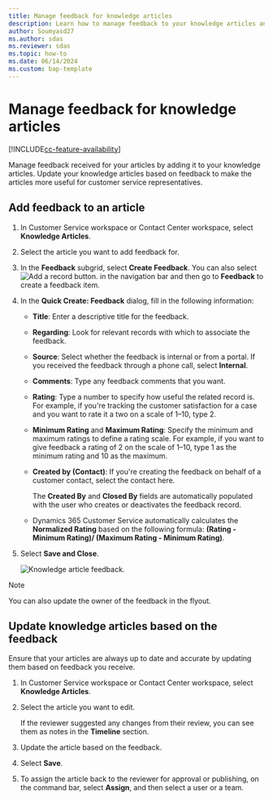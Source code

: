 ```yaml
---
title: Manage feedback for knowledge articles 
description: Learn how to manage feedback to your knowledge articles and update your knowledge articles based on the feedback.
author: Soumyasd27
ms.author: sdas
ms.reviewer: sdas
ms.topic: how-to
ms.date: 06/14/2024
ms.custom: bap-template
---
```


# Manage feedback for knowledge articles

[!INCLUDE[cc-feature-availability](../../includes/cc-feature-availability.md)]


Manage feedback received for your articles by adding it to your knowledge articles. Update your knowledge articles based on feedback to make the articles more useful for customer service representatives.

## Add feedback to an article

1. In Customer Service workspace or Contact Center workspace, select **Knowledge Articles**.

1. Select the article you want to add feedback for.

1. In the **Feedback** subgrid, select **Create Feedback**. You can also select ![Add a record button.](../media/add-recordbutton.gif "Add a record button") in the navigation bar and then go to **Feedback** to create a feedback item.  
  
1. In the **Quick Create: Feedback** dialog, fill in the following information:  
  
   - **Title**: Enter a descriptive title for the feedback.  
   
   - **Regarding**: Look for relevant records with which to associate the feedback.
  
   - **Source**: Select whether the feedback is internal or from a portal. If you received the feedback through a phone call, select **Internal**.  
  
   - **Comments**: Type any feedback comments that you want.  
  
   - **Rating**: Type a number to specify how useful the related record is. For example, if you're tracking the customer satisfaction for a case and you want to rate it a two on a scale of 1–10, type 2.  
  
   - **Minimum Rating** and **Maximum Rating**: Specify the minimum and maximum ratings to define a rating scale. For example, if you want to give feedback a rating of 2 on the scale of 1–10, type 1 as the minimum rating and 10 as the maximum.  
  
   - **Created by (Contact)**: If you're creating the feedback on behalf of a customer contact, select the contact here.  
  
        The **Created By** and **Closed By** fields are automatically populated with the user who creates or deactivates the feedback record.  
  
   - Dynamics 365 Customer Service automatically calculates the **Normalized Rating** based on the following formula: **(Rating - Minimum Rating)/ (Maximum Rating - Minimum Rating)**.  
  
1. Select **Save and Close**.

   ![Knowledge article feedback.](../media/ka-feedback.png "Knowledge article feedback.")

> [!NOTE]
> You can also update the owner of the feedback in the flyout.

## Update knowledge articles based on the feedback  

Ensure that your articles are always up to date and accurate by updating them based on feedback you receive.  
  
1. In Customer Service workspace or Contact Center workspace, select **Knowledge Articles**.

1. Select the article you want to edit.  
  
    If the reviewer suggested any changes from their review, you can see them as notes in the **Timeline** section.  
  
1. Update the article based on the feedback.  
  
1. Select **Save**.  
  
1. To assign the article back to the reviewer for approval or publishing, on the command bar, select **Assign**, and then select a user or a team.
